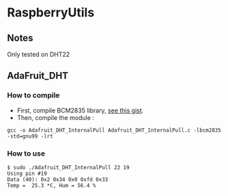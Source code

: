 # RaspberryUtils

## Notes
Only tested on DHT22

## AdaFruit_DHT
### How to compile

* First, compile BCM2835 library, [see this gist](https://gist.github.com/kevin39/9776185974578438cf7e).
* Then, compile the module : 

```
gcc -o Adafruit_DHT_InternalPull Adafruit_DHT_InternalPull.c -lbcm2835 -std=gnu99 -lrt
```

### How to use
```
$ sudo ./Adafruit_DHT_InternalPull 22 19
Using pin #19
Data (40): 0x2 0x34 0x0 0xfd 0x33
Temp =  25.3 *C, Hum = 56.4 %
```
